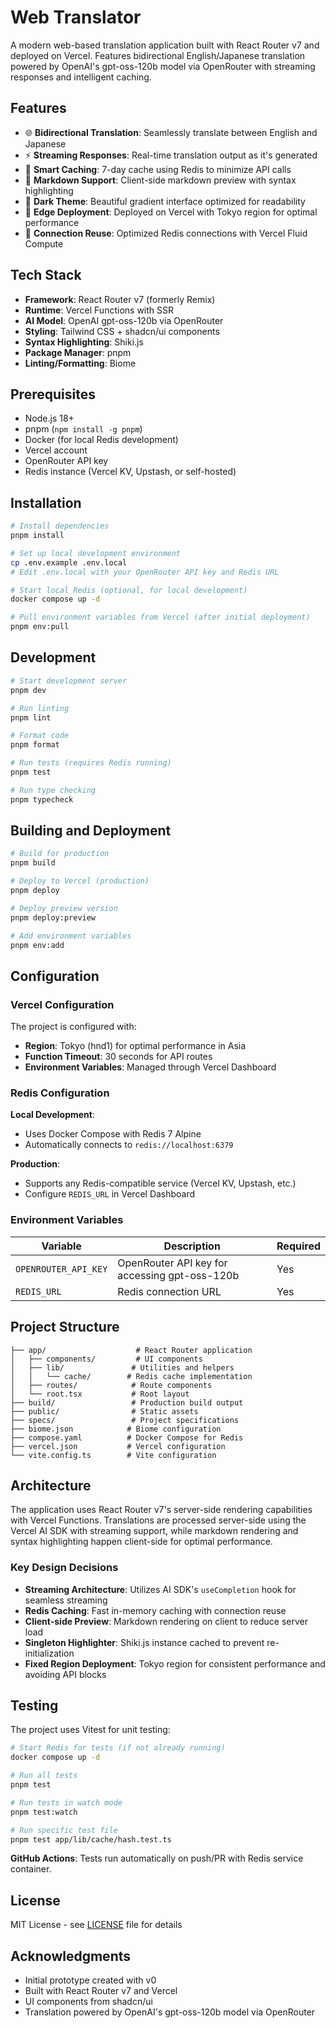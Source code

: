 # Web Translator

A modern web-based translation application built with React Router v7 and deployed on Vercel. Features bidirectional English/Japanese translation powered by OpenAI's gpt-oss-120b model via OpenRouter with streaming responses and intelligent caching.

## Features

- 🌐 **Bidirectional Translation**: Seamlessly translate between English and Japanese
- ⚡ **Streaming Responses**: Real-time translation output as it's generated
- 💾 **Smart Caching**: 7-day cache using Redis to minimize API calls
- 🎨 **Markdown Support**: Client-side markdown preview with syntax highlighting
- 🌙 **Dark Theme**: Beautiful gradient interface optimized for readability
- 🚀 **Edge Deployment**: Deployed on Vercel with Tokyo region for optimal performance
- 🔄 **Connection Reuse**: Optimized Redis connections with Vercel Fluid Compute

## Tech Stack

- **Framework**: React Router v7 (formerly Remix)
- **Runtime**: Vercel Functions with SSR
- **AI Model**: OpenAI gpt-oss-120b via OpenRouter
- **Styling**: Tailwind CSS + shadcn/ui components
- **Syntax Highlighting**: Shiki.js
- **Package Manager**: pnpm
- **Linting/Formatting**: Biome

## Prerequisites

- Node.js 18+
- pnpm (`npm install -g pnpm`)
- Docker (for local Redis development)
- Vercel account
- OpenRouter API key
- Redis instance (Vercel KV, Upstash, or self-hosted)

## Installation

```bash
# Install dependencies
pnpm install

# Set up local development environment
cp .env.example .env.local
# Edit .env.local with your OpenRouter API key and Redis URL

# Start local Redis (optional, for local development)
docker compose up -d

# Pull environment variables from Vercel (after initial deployment)
pnpm env:pull
```

## Development

```bash
# Start development server
pnpm dev

# Run linting
pnpm lint

# Format code
pnpm format

# Run tests (requires Redis running)
pnpm test

# Run type checking
pnpm typecheck
```

## Building and Deployment

```bash
# Build for production
pnpm build

# Deploy to Vercel (production)
pnpm deploy

# Deploy preview version
pnpm deploy:preview

# Add environment variables
pnpm env:add
```

## Configuration

### Vercel Configuration

The project is configured with:
- **Region**: Tokyo (hnd1) for optimal performance in Asia
- **Function Timeout**: 30 seconds for API routes
- **Environment Variables**: Managed through Vercel Dashboard

### Redis Configuration

**Local Development**:
- Uses Docker Compose with Redis 7 Alpine
- Automatically connects to `redis://localhost:6379`

**Production**:
- Supports any Redis-compatible service (Vercel KV, Upstash, etc.)
- Configure `REDIS_URL` in Vercel Dashboard

### Environment Variables

| Variable | Description | Required |
|----------|-------------|----------|
| `OPENROUTER_API_KEY` | OpenRouter API key for accessing gpt-oss-120b | Yes |
| `REDIS_URL` | Redis connection URL | Yes |

## Project Structure

```
├── app/                    # React Router application
│   ├── components/         # UI components
│   ├── lib/               # Utilities and helpers
│   │   └── cache/        # Redis cache implementation
│   ├── routes/            # Route components
│   └── root.tsx           # Root layout
├── build/                 # Production build output
├── public/                # Static assets
├── specs/                 # Project specifications
├── biome.json            # Biome configuration
├── compose.yaml          # Docker Compose for Redis
├── vercel.json           # Vercel configuration
└── vite.config.ts        # Vite configuration
```

## Architecture

The application uses React Router v7's server-side rendering capabilities with Vercel Functions. Translations are processed server-side using the Vercel AI SDK with streaming support, while markdown rendering and syntax highlighting happen client-side for optimal performance.

### Key Design Decisions

- **Streaming Architecture**: Utilizes AI SDK's `useCompletion` hook for seamless streaming
- **Redis Caching**: Fast in-memory caching with connection reuse
- **Client-side Preview**: Markdown rendering on client to reduce server load
- **Singleton Highlighter**: Shiki.js instance cached to prevent re-initialization
- **Fixed Region Deployment**: Tokyo region for consistent performance and avoiding API blocks

## Testing

The project uses Vitest for unit testing:

```bash
# Start Redis for tests (if not already running)
docker compose up -d

# Run all tests
pnpm test

# Run tests in watch mode
pnpm test:watch

# Run specific test file
pnpm test app/lib/cache/hash.test.ts
```

**GitHub Actions**: Tests run automatically on push/PR with Redis service container.

## License

MIT License - see [LICENSE](LICENSE) file for details

## Acknowledgments

- Initial prototype created with v0
- Built with React Router v7 and Vercel
- UI components from shadcn/ui
- Translation powered by OpenAI's gpt-oss-120b model via OpenRouter
